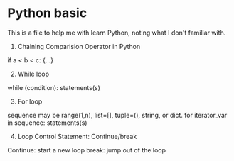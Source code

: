 # Python basic
This is a file to help me with learn Python, noting what I don't familiar with.

1. Chaining Comparision Operator in Python

  if a < b < c:
  {...}


2. While loop
  
  while (condition):
    statements(s)

3. For loop

  sequence may be range(1,n), list=[], tuple=(), string, or dict.
  for iterator_var in sequence:
    statements(s)


4. Loop Control Statement: Continue/break
  
  Continue: start a new loop
  break: jump out of the loop





